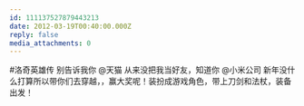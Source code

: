 ```yaml
---
id: 111137527879443213
date: 2012-03-19T00:40:00.000Z
reply: false
media_attachments: 0
---
```


#洛奇英雄传 别告诉我你 @天猫 从来没把我当好友，知道你 @小米公司 新年没什么打算所以带你们去穿越，，赢大奖呢！装扮成游戏角色，带上刀剑和法杖，装备出发！ ​​​​

